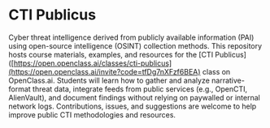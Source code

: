 # CTI Publicus

Cyber threat intelligence derived from publicly available information (PAI) using open-source intelligence (OSINT) collection methods. This repository hosts course materials, examples, and resources for the [CTI Publicus]([https://open.openclass.ai/classes/cti-publicus](https://open.openclass.ai/invite?code=tfDg7nXFzf6BEA) class on OpenClass.ai. Students will learn how to gather and analyze narrative-format threat data, integrate feeds from public services (e.g., OpenCTI, AlienVault), and document findings without relying on paywalled or internal network logs. Contributions, issues, and suggestions are welcome to help improve public CTI methodologies and resources.

